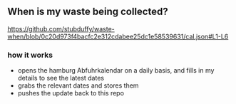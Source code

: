 ## When is my waste being collected?
  https://github.com/stubduffy/waste-when/blob/0c20d973f4bacfc2e312cdabee25dc1e58539631/cal.json#L1-L6
  
  ### how it works
  - opens the hamburg Abfuhrkalendar on a daily basis, and fills in my details to see the latest dates
  - grabs the relevant dates and stores them
  - pushes the update back to this repo
  
